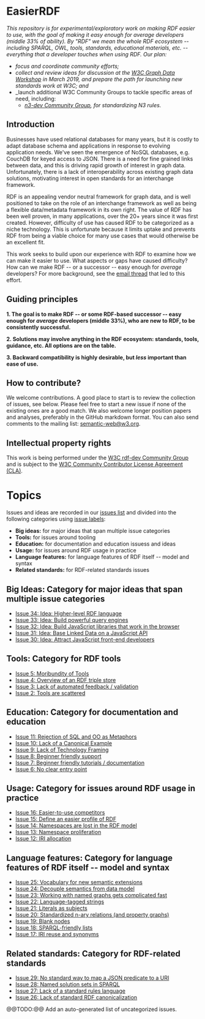# EasierRDF

_This repository is for experimental/exploratory work on making RDF easier to use, with the goal of making it easy enough for *average* developers (middle 33% of ability).  By "RDF" we mean the whole RDF ecosystem -- including SPARQL, OWL, tools, standards, educational materials, etc. -- everything that a developer touches when using RDF.  Our plan:_
* _focus and coordinate community efforts;_
* _collect and review ideas for discussion at the [W3C Graph Data Workshop](https://www.w3.org/Data/events/data-ws-2019/cfp.html) in March 2019, and prepare the path for launching new standards work at W3C; and_
* _launch additional W3C Community Groups to tackle specific areas of need, including:
  * _[n3-dev Community Group](https://www.w3.org/community/n3-dev/), for standardizing N3 rules._

## Introduction

Businesses have used relational databases for many years, but it is costly to adapt database schema and applications in response to evolving application needs. We've seen the emergence of NoSQL databases, e.g. CouchDB for keyed access to JSON. There is a need for fine grained links between data, and this is driving rapid growth of interest in graph data.  Unfortunately, there is a lack of interoperability across existing graph data solutions, motivating interest in open standards for an interchange framework. 

RDF is an appealing vendor neutral framework for graph data, and is well positioned to take on the role of an interchange framework as well as being a flexible data/metadata framework in its own right.  The value of RDF has been well proven, in many applications, over the 20+ years since it was first created.  However, difficulty of use has caused RDF to be categorized as a niche technology. This is unfortunate because it limits uptake and prevents RDF from being a viable choice for many use cases that would otherwise be an excellent fit.

This work seeks to build upon our experience with RDF to examine how we can make it easier to use.  What aspects or gaps have caused difficulty?  How can we make RDF -- or a successor -- easy enough for *average* developers?  For more background, see the [email thread](https://lists.w3.org/Archives/Public/semantic-web/2018Nov/0036.html) that led to this effort.

## Guiding principles

**1. The goal is to make RDF -- or some RDF-based successor -- easy enough for *average* developers (middle 33%), who are new to RDF, to be consistently successful.**

**2. Solutions may involve anything in the RDF ecosystem: standards, tools, guidance, etc.  All options are on the table.**

**3. Backward compatibility is highly desirable, but *less* important than ease of use.**

## How to contribute?

We welcome contributions. A good place to start is to review the collection of issues, see below. Please feel free to start a new issue if none of the existing ones are a good match. We also welcome longer position papers and analyses, preferably in the GitHub markdown format.  You can also send comments to the mailing list: [semantic-web@w3.org](https://lists.w3.org/Archives/Public/semantic-web/).

## Intellectual property rights

This work is being performed under the [W3C rdf-dev Community Group](https://www.w3.org/community/rdf-dev/) and is subject to the [W3C Community Contributor License Agreement (CLA)](https://www.w3.org/community/about/agreements/cla/).

# Topics

Issues and ideas are recorded in our [issues list](https://github.com/w3c/EasierRDF/issues) and divided into the following categories using [issue labels](https://github.com/w3c/EasierRDF/labels):
* **Big ideas:** for major ideas that span multiple issue categories
* **Tools:** for issues around tooling
* **Education:** for documentation and education issuess and ideas
* **Usage:** for issues around RDF usage in practice
* **Language features:** for language features of RDF itself -- model and syntax
* **Related standards:**  for RDF-related standards issues

## Big Ideas: Category for major ideas that span multiple issue categories
<!-- BEGIN_DO_NOT_EDIT! Category: big ideas -->
* [Issue 34: Idea: Higher-level RDF language](https://github.com/w3c/EasierRDF/issues/34)
* [Issue 33: Idea: Build powerful query engines](https://github.com/w3c/EasierRDF/issues/33)
* [Issue 32: Idea: Build JavaScript libraries that work in the browser](https://github.com/w3c/EasierRDF/issues/32)
* [Issue 31: Idea: Base Linked Data on a JavaScript API](https://github.com/w3c/EasierRDF/issues/31)
* [Issue 30: Idea: Attract JavaScript front-end developers](https://github.com/w3c/EasierRDF/issues/30)
<!-- END_DO_NOT_EDIT! Category: big ideas -->

## Tools: Category for RDF tools
<!-- BEGIN_DO_NOT_EDIT! Category: tools -->
* [Issue 5: Moribundity of Tools](https://github.com/w3c/EasierRDF/issues/5)
* [Issue 4: Overview of an RDF triple store](https://github.com/w3c/EasierRDF/issues/4)
* [Issue 3: Lack of automated feedback / validation](https://github.com/w3c/EasierRDF/issues/3)
* [Issue 2: Tools are scattered](https://github.com/w3c/EasierRDF/issues/2)
<!-- END_DO_NOT_EDIT! Category: tools -->

## Education: Category for documentation and education
<!-- BEGIN_DO_NOT_EDIT! Category: education -->
* [Issue 11: Rejection of SQL and OO as Metaphors](https://github.com/w3c/EasierRDF/issues/11)
* [Issue 10: Lack of a Canonical Example](https://github.com/w3c/EasierRDF/issues/10)
* [Issue 9: Lack of Technology Framing](https://github.com/w3c/EasierRDF/issues/9)
* [Issue 8: Beginner friendly support](https://github.com/w3c/EasierRDF/issues/8)
* [Issue 7: Beginner friendly tutorials / documentation](https://github.com/w3c/EasierRDF/issues/7)
* [Issue 6: No clear entry point](https://github.com/w3c/EasierRDF/issues/6)
<!-- END_DO_NOT_EDIT! Category: education -->

## Usage: Category for issues around RDF usage in practice
<!-- BEGIN_DO_NOT_EDIT! Category: usage -->
* [Issue 16: Easier-to-use competitors](https://github.com/w3c/EasierRDF/issues/16)
* [Issue 15: Define an easier profile of RDF](https://github.com/w3c/EasierRDF/issues/15)
* [Issue 14: Namespaces are lost in the RDF model](https://github.com/w3c/EasierRDF/issues/14)
* [Issue 13: Namespace proliferation](https://github.com/w3c/EasierRDF/issues/13)
* [Issue 12: IRI allocation](https://github.com/w3c/EasierRDF/issues/12)
<!-- END_DO_NOT_EDIT! Category: usage -->

## Language features: Category for language features of RDF itself -- model and syntax
<!-- BEGIN_DO_NOT_EDIT! Category: language features -->
* [Issue 25: Vocabulary for new semantic extensions](https://github.com/w3c/EasierRDF/issues/25)
* [Issue 24: Decouple semantics from data model](https://github.com/w3c/EasierRDF/issues/24)
* [Issue 23: Working with named graphs gets complicated fast](https://github.com/w3c/EasierRDF/issues/23)
* [Issue 22: Language-tagged strings](https://github.com/w3c/EasierRDF/issues/22)
* [Issue 21: Literals as subjects](https://github.com/w3c/EasierRDF/issues/21)
* [Issue 20: Standardized n-ary relations (and property graphs)](https://github.com/w3c/EasierRDF/issues/20)
* [Issue 19: Blank nodes](https://github.com/w3c/EasierRDF/issues/19)
* [Issue 18: SPARQL-friendly lists](https://github.com/w3c/EasierRDF/issues/18)
* [Issue 17: IRI reuse and synonyms](https://github.com/w3c/EasierRDF/issues/17)
<!-- END_DO_NOT_EDIT! Category: language features -->

## Related standards: Category for RDF-related standards
<!-- BEGIN_DO_NOT_EDIT! Category: related standards -->
* [Issue 29: No standard way to map a JSON predicate to a URI](https://github.com/w3c/EasierRDF/issues/29)
* [Issue 28: Named solution sets in SPARQL](https://github.com/w3c/EasierRDF/issues/28)
* [Issue 27: Lack of a standard rules language](https://github.com/w3c/EasierRDF/issues/27)
* [Issue 26: Lack of standard RDF canonicalization](https://github.com/w3c/EasierRDF/issues/26)
<!-- END_DO_NOT_EDIT! Category: related standards -->

@@TODO:@@ Add an auto-generated list of uncategorized issues.


